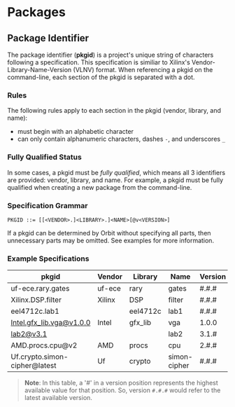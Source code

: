 # Packages

## Package Identifier

The package identifier (__pkgid__) is a project's unique string of characters following a specification. This specification is similiar to Xilinx's Vendor-Library-Name-Version (VLNV) format. When referencing a pkgid on the command-line, each section of the pkgid is separated with a dot.

### Rules

The following rules apply to each section in the pkgid (vendor, library, and name):

- must begin with an alphabetic character
- can only contain alphanumeric characters, dashes `-`, and underscores `_`

### Fully Qualified Status

In some cases, a pkgid must be _fully qualified_, which means all 3 identifiers are provided: vendor, library, and name. For example, a pkgid must be fully qualified when creating a new package from the command-line.

### Specification Grammar

```
PKGID ::= [[<VENDOR>.]<LIBRARY>.]<NAME>[@v<VERSION>]
```

If a pkgid can be determined by Orbit without specifying all parts, then unnecessary parts may be omitted. See examples for more information.

### Example Specifications
| pkgid                       | Vendor | Library | Name         | Version
| -                           | -      | -       | -            | -       
uf-ece.rary.gates             | uf-ece | rary    | gates        | #.#.#
Xilinx.DSP.filter             | Xilinx | DSP     | filter       | #.#.#
eel4712c.lab1                 |        | eel4712c| lab1         | #.#.#
Intel.gfx_lib.vga@v1.0.0      | Intel  | gfx_lib | vga          | 1.0.0
lab2@v3.1                     |        |         | lab2         | 3.1.#
AMD.procs.cpu@v2              | AMD    | procs   | cpu          | 2.#.#
Uf.crypto.simon-cipher@latest | Uf     | crypto  | simon-cipher | #.#.#

> __Note__: In this table, a '#' in a version position represents the highest available value for that position. So, version `#.#.#` would refer to the latest available version.
